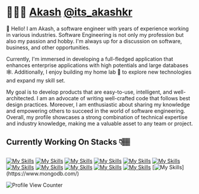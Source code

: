 # 👨🏻‍💻 [Akash](https://akashstack.in) [@its_akashkr](https://twitter.com/its_akashkr)


:wave: Hello! I am Akash, a software engineer with years of experience working in various industries. Software Engineering is not only my profession but also my passion and hobby. I'm always up for a discussion on software, business, and other opportunities.

Currently, I'm immersed in developing a full-fledged application that enhances enterprise applications with high potentials and large databases 🕸️. Additionally, I enjoy building my home lab 🚀 to explore new technologies and expand my skill set.

My goal is to develop products that are easy-to-use, intelligent, and well-architected. I am an advocate of writing well-crafted code that follows best design practices. Moreover, I am enthusiastic about sharing my knowledge and empowering others to succeed in the world of software engineering.
Overall, my profile showcases a strong combination of technical expertise and industry knowledge, making me a valuable asset to any team or project.

## Currently Working On Stacks 👇🏽
##
[![My Skills](https://skillicons.dev/icons?i=nodejs)](https://nodejs.org/en/) [![My Skills](https://skillicons.dev/icons?i=express)](https://expressjs.com/)  [![My Skills](https://skillicons.dev/icons?i=react)](https://reactjs.org/) [![My Skills](https://skillicons.dev/icons?i=js)](https://www.javascript.com/) [![My Skills](https://skillicons.dev/icons?i=vscode)](https://code.visualstudio.com/) [![My Skills](https://skillicons.dev/icons?i=github)](https://github.com/akashcodes7) [![My Skills](https://skillicons.dev/icons?i=linux)](https://www.linux.org/) [![My Skills](https://skillicons.dev/icons?i=kubernetes)](https://kubernetes.io/) [![My Skills](https://skillicons.dev/icons?i=aws)](https://aws.amazon.com/) [![My Skills](https://skillicons.dev/icons?i=mongodb)](https://www.mongodb.com/) [![My Skills](https://skillicons.dev/icons?i=nginx)](https://www.mongodb.com/) [![My Skills](https://skillicons.dev/icons?i=nginx](https://skillicons.dev/icons?i=java))](https://www.mongodb.com/)


![Profile View Counter](https://komarev.com/ghpvc/?username=akashcodes7)
